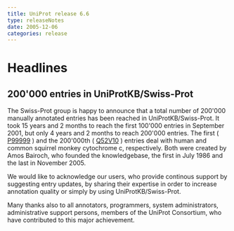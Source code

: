 ```yaml
---
title: UniProt release 6.6
type: releaseNotes
date: 2005-12-06
categories: release
---
```


# Headlines

## 200'000 entries in UniProtKB/Swiss-Prot

The Swiss-Prot group is happy to announce that a total number of 200'000 manually annotated entries has been reached in UniProtKB/Swiss-Prot. It took 15 years and 2 months to reach the first 100'000 entries in September 2001, but only 4 years and 2 months to reach 200'000 entries. The first ( [P99999](https://www.uniprot.org/uniprotkb/P99999) ) and the 200'000th ( [Q52V10](http://www.uniprot.org/uniprotkb/Q52V10) ) entries deal with human and common squirrel monkey cytochrome c, respectively. Both were created by Amos Bairoch, who founded the knowledgebase, the first in July 1986 and the last in November 2005.

We would like to acknowledge our users, who provide continous support by suggesting entry updates, by sharing their expertise in order to increase annotation quality or simply by using UniProtKB/Swiss-Prot.

Many thanks also to all annotators, programmers, system administrators, administrative support persons, members of the UniProt Consortium, who have contributed to this major achievement.
